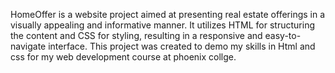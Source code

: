 HomeOffer is a website project aimed at presenting real estate offerings in a visually appealing and informative manner. It utilizes HTML for structuring the content and CSS for styling, resulting in a responsive and easy-to-navigate interface.
This project was created to demo my skills in Html and css for my web development course at phoenix collge.
